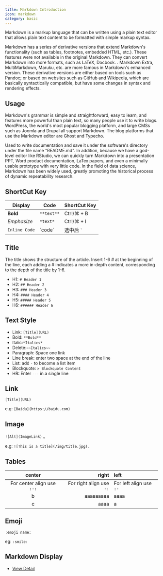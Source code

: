 ```yaml
---
title: Markdown Introduction
icon: markdown
category: basic
---
```


Markdown is a markup language that can be written using a plain text editor that allows plain text content to be formatted with simple markup syntax.

Markdown has a series of derivative versions that extend Markdown's functionality (such as tables, footnotes, embedded HTML, etc.). These features were not available in the original Markdown. They can convert Markdown into more formats, such as LaTeX, Docbook. . Markdown Extra, MultiMarkdown, Maruku, etc. are more famous in Markdown's enhanced version. These derivative versions are either based on tools such as Pandoc; or based on websites such as GitHub and Wikipedia, which are basically syntactically compatible, but have some changes in syntax and rendering effects.

## Usage

Markdown's grammar is simple and straightforward, easy to learn, and features more powerful than plain text, so many people use it to write blogs. WordPress, the world's most popular blogging platform, and large CMSs such as Joomla and Drupal all support Markdown. The blog platforms that use the Markdown editor are Ghost and Typecho.

Used to write documentation and save it under the software's directory under the file name "README.md".
In addition, because we have a god-level editor like RStudio, we can quickly turn Markdown into a presentation PPT, Word product documentation, LaTex papers, and even a minimally usable prototype with very little code. In the field of data science, Markdown has been widely used, greatly promoting the historical process of dynamic repeatability research.

## ShortCut Key

| Display       | Code       | ShortCut Key   |
| ------------- | ---------- | -------------- |
| **Bold**      | `**text**` | Ctrl/⌘ + B     |
| _Emphasize_   | `*text*`   | Ctrl/⌘ + I     |
| `Inline Code` | \`code\`   | 选中后 `` ` `` |

## Title

The title shows the structure of the article. Insert 1-6 # at the beginning of the line, each adding a # indicates a more in-depth content, corresponding to the depth of the title by 1-6.

- H1: `# Header 1`
- H2: `## Header 2`
- H3: `### Header 3`
- H4: `#### Header 4`
- H5: `##### Header 5`
- H6: `###### Header 6`

## Text Style

- Link: `[Title](URL)`
- Bold: `**Bold**`
- Italic:`*Italics*`
- Delete:`~~Italics~~`
- Paragraph: Space one link
- Line break: enter two space at the end of the line
- List: add `-` to become a list item
- Blockquote: `> Blockquote Content`
- HR: Enter `---` in a single line

## Link

`[Title](URL)`

e.g: `[Baidu](https://baidu.com)`

## Image

`![Alt](ImageLink)` 。

e.g: `![This is a title](/img/title.jpg)`.

## Tables

|           center           |                    right | left                    |
| :------------------------: | -----------------------: | :---------------------- |
| For center align use `:-:` | For right align use `-:` | For left align use `:-` |
|             b              |                aaaaaaaaa | aaaa                    |
|             c              |                     aaaa | a                       |

## Emoji

`:emoji name:`

eg: `:smile:`

## Markdown Display

- [View Detail](demo.md)

